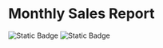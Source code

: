 # Monthly Sales Report

![Static Badge](https://img.shields.io/badge/Status-In_Development-red)
![Static Badge](https://img.shields.io/badge/Odoo-16.0-darkviolet)